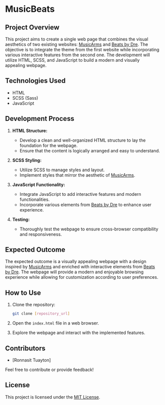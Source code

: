 # MusicBeats

## Project Overview

This project aims to create a single web page that combines the visual aesthetics of two existing websites: [MusicArms](https://www.musicarms.net) and [Beats by Dre](https://www.beatsbydre.com/). The objective is to integrate the theme from the first website while incorporating various interactive features from the second one. The development will utilize HTML, SCSS, and JavaScript to build a modern and visually appealing webpage.

## Technologies Used

- HTML
- SCSS (Sass)
- JavaScript

## Development Process

1. **HTML Structure:**
   - Develop a clean and well-organized HTML structure to lay the foundation for the webpage.
   - Ensure that the content is logically arranged and easy to understand.

2. **SCSS Styling:**
   - Utilize SCSS to manage styles and layout.
   - Implement styles that mirror the aesthetic of [MusicArms](https://www.musicarms.net).

3. **JavaScript Functionality:**
   - Integrate JavaScript to add interactive features and modern functionalities.
   - Incorporate various elements from [Beats by Dre](https://www.beatsbydre.com/) to enhance user experience.

4. **Testing:**
   - Thoroughly test the webpage to ensure cross-browser compatibility and responsiveness.

## Expected Outcome

The expected outcome is a visually appealing webpage with a design inspired by [MusicArms](https://www.musicarms.net) and enriched with interactive elements from [Beats by Dre](https://www.beatsbydre.com/). The webpage will provide a modern and enjoyable browsing experience while allowing for customization according to user preferences.

## How to Use

1. Clone the repository:

   ```bash
   git clone [repository_url]
   ```

2. Open the `index.html` file in a web browser.

3. Explore the webpage and interact with the implemented features.

## Contributors

- [Ronnasit Tuayton]

Feel free to contribute or provide feedback!

## License

This project is licensed under the [MIT License](LICENSE).
